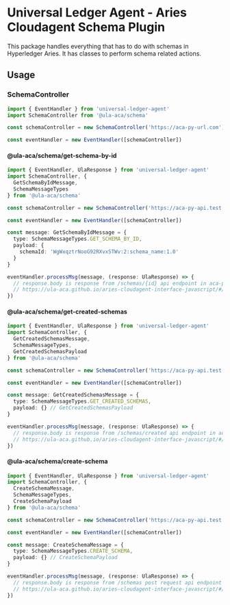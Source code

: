 # Universal Ledger Agent - Aries Cloudagent Schema Plugin

This package handles everything that has to do with schemas in Hyperledger Aries. It has classes to perform schema related actions.

## Usage

### SchemaController

```typescript
import { EventHandler } from 'universal-ledger-agent'
import SchemaController from '@ula-aca/schema'

const schemaController = new SchemaController('https://aca-py-url.com')

const eventHandler = new EventHandler([schemaController])
```

#### @ula-aca/schema/get-schema-by-id

```typescript
import { EventHandler, UlaResponse } from 'universal-ledger-agent'
import SchemaController, {
  GetSchemaByIdMessage,
  SchemaMessageTypes
} from '@ula-aca/schema'

const schemaController = new SchemaController('https://aca-py-api.test')

const eventHandler = new EventHandler([schemaController])

const message: GetSchemaByIdMessage = {
  type: SchemaMessageTypes.GET_SCHEMA_BY_ID,
  payload: {
    schemaId: 'WgWxqztrNooG92RXvxSTWv:2:schema_name:1.0'
  }
}

eventHandler.processMsg(message, (response: UlaResponse) => {
  // response.body is response from /schemas/{id} api endpoint in aca-py
  // https://ula-aca.github.io/aries-cloudagent-interface-javascript/#/schema/get_schemas__id_
})
```

#### @ula-aca/schema/get-created-schemas

```typescript
import { EventHandler, UlaResponse } from 'universal-ledger-agent'
import SchemaController, {
  GetCreatedSchemasMessage,
  SchemaMessageTypes,
  GetCreatedSchemasPayload
} from '@ula-aca/schema'

const schemaController = new SchemaController('https://aca-py-api.test')

const eventHandler = new EventHandler([schemaController])

const message: GetCreatedSchemasMessage = {
  type: SchemaMessageTypes.GET_CREATED_SCHEMAS,
  payload: {} // GetCreatedSchemasPayload
}

eventHandler.processMsg(message, (response: UlaResponse) => {
  // response.body is response from /schemas/created api endpoint in aca-py
  // https://ula-aca.github.io/aries-cloudagent-interface-javascript/#/schema/get_schemas_created
})
```

#### @ula-aca/schema/create-schema

```typescript
import { EventHandler, UlaResponse } from 'universal-ledger-agent'
import SchemaController, {
  CreateSchemaMessage,
  SchemaMessageTypes,
  CreateSchemaPayload
} from '@ula-aca/schema'

const schemaController = new SchemaController('https://aca-py-api.test')

const eventHandler = new EventHandler([schemaController])

const message: CreateSchemaMessage = {
  type: SchemaMessageTypes.CREATE_SCHEMA,
  payload: {} // CreateSchemaPayload
}

eventHandler.processMsg(message, (response: UlaResponse) => {
  // response.body is response from /schemas post request api endpoint in aca-py
  // https://ula-aca.github.io/aries-cloudagent-interface-javascript/#/schema/post_schemas
})
```
